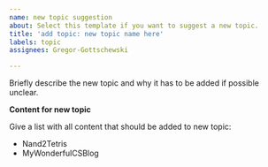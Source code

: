 ```yaml
---
name: new topic suggestion
about: Select this template if you want to suggest a new topic.
title: 'add topic: new topic name here'
labels: topic
assignees: Gregor-Gottschewski

---
```


Briefly describe the new topic and why it has to be added if possible unclear.

**Content for new topic**

Give a list with all content that should be added to new topic:

* Nand2Tetris
* MyWonderfulCSBlog

